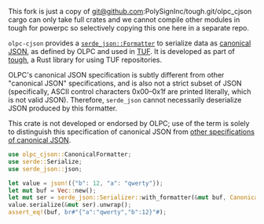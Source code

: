 This fork is just a copy of git@github.com:PolySignInc/tough.git/olpc_cjson
cargo can only take full crates and we cannot compile other modules in tough for powerpc so selectively copying this 
one here in a separate repo.

`olpc-cjson` provides a [`serde_json::Formatter`] to serialize data as [canonical JSON], as defined by OLPC and used in [TUF]. It is developed as part of [tough], a Rust library for using TUF repositories.

[`serde_json::Formatter`]: ../serde_json/ser/trait.Formatter.html
[canonical JSON]: http://wiki.laptop.org/go/Canonical_JSON
[TUF]: https://theupdateframework.github.io/
[tough]: https://github.com/awslabs/tough

OLPC's canonical JSON specification is subtly different from other "canonical JSON" specifications, and is also not a strict subset of JSON (specifically, ASCII control characters 0x00&ndash;0x1f are printed literally, which is not valid JSON). Therefore, `serde_json` cannot necessarily deserialize JSON produced by this formatter.

This crate is not developed or endorsed by OLPC; use of the term is solely to distinguish this specification of canonical JSON from [other specifications of canonical JSON][xkcd].

[xkcd]: https://xkcd.com/927/

```rust
use olpc_cjson::CanonicalFormatter;
use serde::Serialize;
use serde_json::json;

let value = json!({"b": 12, "a": "qwerty"});
let mut buf = Vec::new();
let mut ser = serde_json::Serializer::with_formatter(&mut buf, CanonicalFormatter::new());
value.serialize(&mut ser).unwrap();
assert_eq!(buf, br#"{"a":"qwerty","b":12}"#);
```
